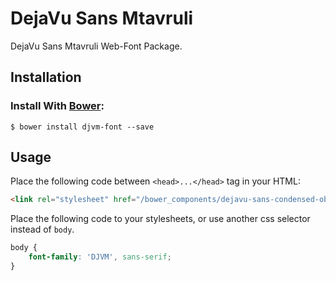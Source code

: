 # DejaVu Sans Mtavruli

DejaVu Sans Mtavruli Web-Font Package.

## Installation

### Install With [Bower](http://bower.io):

```
$ bower install djvm-font --save
```

## Usage

Place the following code between `<head>...</head>` tag in your HTML:

```html
<link rel="stylesheet" href="/bower_components/dejavu-sans-condensed-oblique/css/dejavu-sans-condensed-oblique.css">
```


Place the following code to your stylesheets, or use another css selector instead of `body`.

```css
body {
    font-family: 'DJVM', sans-serif;
}
```
